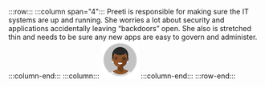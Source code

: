 :::row:::
  :::column span="4":::
    Preeti is responsible for making sure the IT systems are up and running. She worries a lot about security and applications accidentally leaving “backdoors” open. She also is stretched thin and needs to be sure any new apps are easy to govern and administer.
  :::column-end:::
  :::column:::
    ![Cartoon depiction of Preeti.](../../shared/media/preeti.png)
  :::column-end:::
:::row-end:::